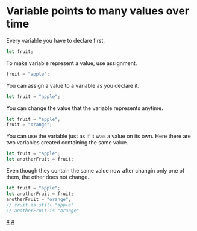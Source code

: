# Variable points to many values over time

Every variable you have to declare first.

```javascript
let fruit;
```

To make variable represent a value, use assignment.

```javascript
fruit = "apple";
```

You can assign a value to a variable as you declare it.

```javascript
let fruit = "apple";
```

You can change the value that the variable represents anytime.

```javascript
let fruit = "apple";
fruit = "orange";
```

You can use the variable just as if it was a value on its own.
Here there are two variables created containing the same value.

```javascript
let fruit = "apple";
let anotherFruit = fruit;
```

Even though they contain the same value now after changin only one of them, the other does not change.

```javascript
let fruit = "apple";
let anotherFruit = fruit;
anotherFruit = "orange";
// fruit is still "apple"
// anotherFruit is "orange"
```

[#](./scope.md)
[#](../../operator/assignment.md)
